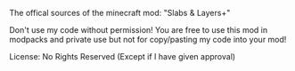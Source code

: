 The offical sources of the minecraft mod: "Slabs & Layers+"

Don't use my code without permission! You are free to use this mod in modpacks and private use but not for copy/pasting my code into your mod!

License: No Rights Reserved (Except if I have given approval)
